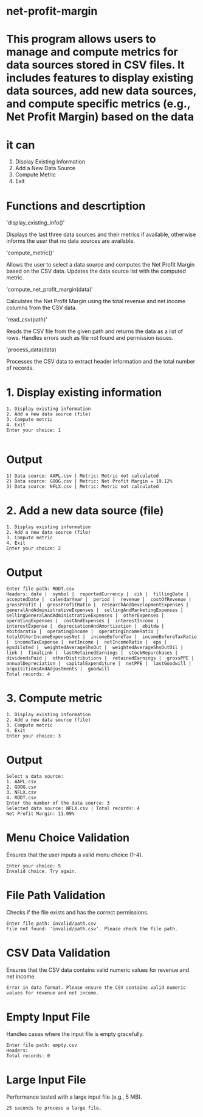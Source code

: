 # net-profit-margin
# This program allows users to manage and compute metrics for data sources stored in CSV files. It includes features to display existing data sources, add new data sources, and compute specific metrics (e.g., Net Profit Margin) based on the data
# it can 
 1. Display Existing Information
 2. Add a New Data Source
 3. Compute Metric
 4. Exit
# Functions and descrtiption 
'display_existing_info()'

Displays the last three data sources and their metrics if available, otherwise informs the user that no data sources are available.

'compute_metric()'

Allows the user to select a data source and computes the Net Profit Margin based on the CSV data. Updates the data source list with the computed metric.

'compute_net_profit_margin(data)'

Calculates the Net Profit Margin using the total revenue and net income columns from the CSV data.

'read_csv(path)'

Reads the CSV file from the given path and returns the data as a list of rows. Handles errors such as file not found and permission issues.

'process_data(data)

Processes the CSV data to extract header information and the total number of records.
# 1. Display existing information

```
1. Display existing information
2. Add a new data source (file)
3. Compute metric
4. Exit
Enter your choice: 1


```
# Output 
```
1) Data source: AAPL.csv | Metric: Metric not calculated
2) Data source: GOOG.csv | Metric: Net Profit Margin = 19.12%
3) Data source: NFLX.csv | Metric: Metric not calculated

```

# 2. Add a new data source (file)
```
1. Display existing information
2. Add a new data source (file)
3. Compute metric
4. Exit
Enter your choice: 2
```
# Output
```
Enter file path: RDDT.csv
Headers: ﻿date |  symbol |  reportedCurrency |  cik |  fillingDate |  acceptedDate |  calendarYear |  period |  revenue |  costOfRevenue |  grossProfit |  grossProfitRatio |  researchAndDevelopmentExpenses |  generalAndAdministrativeExpenses |  sellingAndMarketingExpenses |  sellingGeneralAndAdministrativeExpenses |  otherExpenses |  operatingExpenses |  costAndExpenses |  interestIncome |  interestExpense |  depreciationAndAmortization |  ebitda |  ebitdaratio |  operatingIncome |  operatingIncomeRatio |  totalOtherIncomeExpensesNet |  incomeBeforeTax |  incomeBeforeTaxRatio |  incomeTaxExpense |  netIncome |  netIncomeRatio |  eps |  epsdiluted |  weightedAverageShsOut |  weightedAverageShsOutDil |  link |  finalLink |  lastRetainedEarnings |  stockRepurchases |  dividendsPaid |  otherDistributions |  retainedEarnings |  grossPPE |  annualDepreciation |  capitalExpenditure |  netPPE |  lastGoodwill |  acquisitionsAndAdjustments |  goodwill
Total records: 4
```
# 3. Compute metric
```
1. Display existing information
2. Add a new data source (file)
3. Compute metric
4. Exit
Enter your choice: 3
```
# Output
```
Select a data source:
1. AAPL.csv
2. GOOG.csv
3. NFLX.csv
4. RDDT.csv
Enter the number of the data source: 3
Selected data source: NFLX.csv | Total records: 4
Net Profit Margin: 11.09%
```
# Menu Choice Validation

Ensures that the user inputs a valid menu choice (1-4).
```
Enter your choice: 5
Invalid choice. Try again.
```
# File Path Validation

Checks if the file exists and has the correct permissions.
```
Enter file path: invalid/path.csv
File not found: 'invalid/path.csv'. Please check the file path.
```
# CSV Data Validation

Ensures that the CSV data contains valid numeric values for revenue and net income.

```
Error in data format. Please ensure the CSV contains valid numeric values for revenue and net income.
```
# Empty Input File

Handles cases where the input file is empty gracefully.

```
Enter file path: empty.csv
Headers: 
Total records: 0
```
# Large Input File

Performance tested with a large input file (e.g., 5 MB).
```
25 seconds to process a large file.
```
